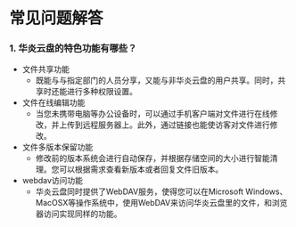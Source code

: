 
# 常见问题解答

### 1. 华炎云盘的特色功能有哪些？
- 文件共享功能
  - 既能与与指定部门的人员分享，又能与非华炎云盘的用户共享。同时，共享时还能进行多种权限设置。
- 文件在线编辑功能
  - 当您未携带电脑等办公设备时，可以通过手机客户端对文件进行在线修改，并上传到远程服务器上。此外，通过链接也能使访客对文件进行修改。
- 文件多版本保留功能
  - 修改前的版本系统会进行自动保存，并根据存储空间的大小进行智能清理。您可以根据需求查看新版本或者回复文件旧版本。
- webdav访问功能
  - 华炎云盘同时提供了WebDAV服务，使得您可以在Microsoft Windows、MacOSX等操作系统中，使用WebDAV来访问华炎云盘里的文件，和浏览器访问实现同样的功能。
